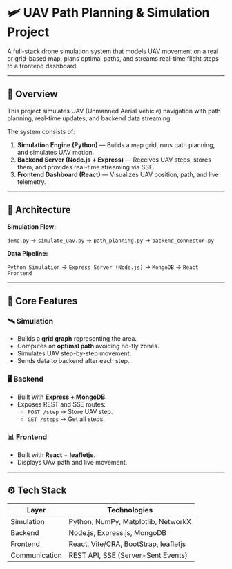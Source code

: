 # 🛩️ UAV Path Planning & Simulation Project

A full-stack drone simulation system that models UAV movement on a real or grid-based map, plans optimal paths, and streams real-time flight steps to a frontend dashboard.

---

## 🚀 Overview

This project simulates UAV (Unmanned Aerial Vehicle) navigation with path planning, real-time updates, and backend data streaming.

The system consists of:
1. **Simulation Engine (Python)** — Builds a map grid, runs path planning, and simulates UAV motion.
2. **Backend Server (Node.js + Express)** — Receives UAV steps, stores them, and provides real-time streaming via SSE.
3. **Frontend Dashboard (React)** — Visualizes UAV position, path, and live telemetry.

---
## 🧩 Architecture

**Simulation Flow:**

`demo.py` → `simulate_uav.py` → `path_planning.py` → `backend_connector.py`

**Data Pipeline:**

`Python Simulation` → `Express Server (Node.js)` → `MongoDB` → `React Frontend`


---

## 🧠 Core Features

### 🛰️ Simulation
- Builds a **grid graph** representing the area.
- Computes an **optimal path** avoiding no-fly zones.
- Simulates UAV step-by-step movement.
- Sends data to backend after each step.

### 🖥️ Backend
- Built with **Express + MongoDB**.
- Exposes REST and SSE routes:
  - `POST /step` → Store UAV step.
  - `GET /steps` → Get all steps.

### 📊 Frontend
- Built with **React** + **leafletjs**.
- Displays UAV path and live movement.

---

## ⚙️ Tech Stack

| Layer | Technologies |
|-------|---------------|
| Simulation | Python, NumPy, Matplotlib, NetworkX |
| Backend | Node.js, Express.js, MongoDB |
| Frontend | React, Vite/CRA, BootStrap, leafletjs |
| Communication | REST API, SSE (Server-Sent Events) |

